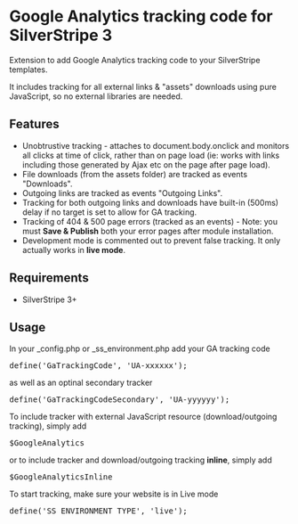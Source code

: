 # Google Analytics tracking code for SilverStripe 3
Extension to add Google Analytics tracking code to your SilverStripe templates.

It includes tracking for all external links & "assets" downloads using pure JavaScript,
so no external libraries are needed.

## Features
* Unobtrustive tracking - attaches to document.body.onclick and monitors all clicks at time of click,
rather than on page load (ie: works with links including those generated by Ajax etc on the page after page load).
* File downloads (from the assets folder) are tracked as events "Downloads".
* Outgoing links are tracked as events "Outgoing Links".
* Tracking for both outgoing links and downloads have built-in (500ms) delay if no target is set
to allow for GA tracking.
* Tracking of 404 & 500 page errors (tracked as an events) -
Note: you must **Save & Publish** both your error pages after module installation.
* Development mode is commented out to prevent false tracking. It only actually works in **live mode**.

## Requirements
* SilverStripe 3+

## Usage
In your _config.php or _ss_environment.php add your GA tracking code
<pre>define('GaTrackingCode', 'UA-xxxxxx');</pre>
as well as an optinal secondary tracker
<pre>define('GaTrackingCodeSecondary', 'UA-yyyyyy');</pre>

To include tracker with external JavaScript resource (download/outgoing tracking), simply add
<pre>$GoogleAnalytics</pre>
or to include tracker and download/outgoing tracking **inline**, simply add
<pre>$GoogleAnalyticsInline</pre>

To start tracking, make sure your website is in Live mode
<pre>define('SS_ENVIRONMENT_TYPE', 'live');</pre>